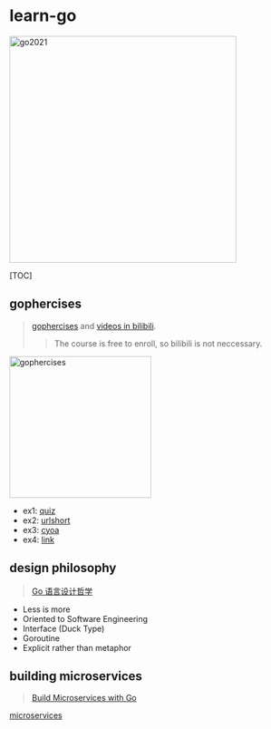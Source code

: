# learn-go

<img src="https://i0.wp.com/meritocracy.is/blog/wp-content/uploads/2021/04/golang.jpg?resize=768%2C426&ssl=1" alt="go2021" width="400">

[TOC]

## gophercises

> [gophercises](https://gophercises.com/) and [videos in bilibili](https://www.bilibili.com/video/BV1A64y1y7X6).
> > The course is free to enroll, so bilibili is not neccessary.

<img src="https://gophercises.com/img/gophercises_punching.gif" alt="gophercises" width="250">

* ex1: [quiz](./gophercises/quiz)
* ex2: [urlshort](./gophercises/urlshort/)
* ex3: [cyoa](./gophercises/cyoa)
* ex4: [link](./gophercises/link)

## design philosophy

> [Go 语言设计哲学](https://golang3.eddycjy.com/)

* Less is more
* Oriented to Software Engineering
* Interface (Duck Type)
* Goroutine
* Explicit rather than metaphor

## building microservices

> [Build Microservices with Go](https://www.youtube.com/playlist?list=PLmD8u-IFdreyh6EUfevBcbiuCKzFk0EW_)

[microservices](./microservices)

